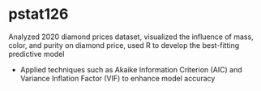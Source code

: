 # pstat126
Analyzed 2020 diamond prices dataset, visualized the influence of mass, color, and purity on diamond price, used R to develop the best-fitting predictive model
- Applied techniques such as Akaike Information Criterion (AIC) and Variance Inflation Factor (VIF) to enhance model accuracy

